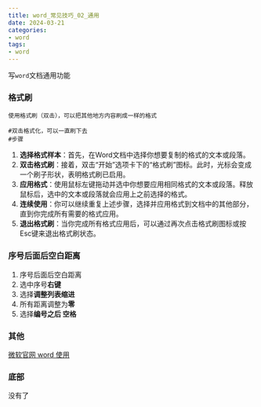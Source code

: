 ```yaml
---
title: word_常见技巧_02_通用
date: 2024-03-21
categories: 
- word
tags:
- word
---
```

写`word`文档通用功能

<!-- more -->

### 格式刷

```wiki
使用格式刷（双击），可以把其他地方内容刷成一样的格式

#双击格式化，可以一直刷下去
#步骤
```

1. **选择格式样本**：首先，在Word文档中选择你想要复制的格式的文本或段落。
2. **双击格式刷**：接着，双击“开始”选项卡下的“格式刷”图标。此时，光标会变成一个刷子形状，表明格式刷已启用。
3. **应用格式**：使用鼠标左键拖动并选中你想要应用相同格式的文本或段落。释放鼠标后，选中的文本或段落就会应用上之前选择的格式。
4. **连续使用**：你可以继续重复上述步骤，选择并应用格式到文档中的其他部分，直到你完成所有需要的格式应用。
5. **退出格式刷**：当你完成所有格式应用后，可以通过再次点击格式刷图标或按Esc键来退出格式刷状态。

### 序号后面后空白距离

1. 序号后面后空白距离
2. 选中序号**右键**
3. 选择**调整列表缩进**
4. 所有距离调整为**零**
5. 选择**编号之后   空格**



### 其他

[微软官网 word 使用](https://support.microsoft.com/zh-cn/microsoft-365)


### 底部

没有了























